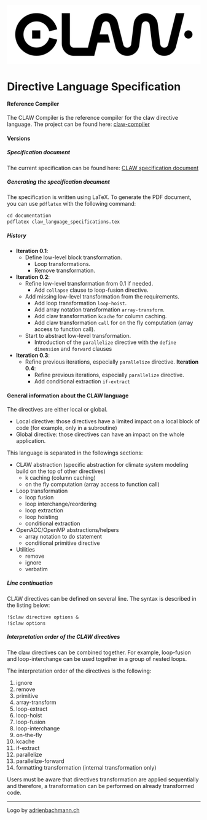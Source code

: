 ![CLAW Logo](./resources/logo_full_black.png)

# Directive Language Specification

#### Reference Compiler
The CLAW Compiler is the reference compiler for the claw directive
language. The project can be found here:
[claw-compiler](https://github.com/claw-project/claw-compiler)

#### Versions
##### Specification document
The current specification can be found here:
[CLAW specification document](./claw_language_specifications.pdf)

##### Generating the specification document
The specification is written using LaTeX. To generate the PDF document, you
can use `pdflatex` with the following command:

```
cd documentation
pdflatex claw_language_specifications.tex
```

##### History
* **Iteration 0.1**:
  * Define low-level block transformation.
    * Loop transformations.
    * Remove transformation.
* **Iteration 0.2**:
  * Refine low-level transformation from 0.1 if needed.
    * Add `collapse` clause to loop-fusion directive.
  * Add missing low-level transformation from the requirements.  
    * Add loop transformation `loop-hoist`.
    * Add array notation transformation `array-transform`.
    * Add claw transformation `kcache` for column caching.
    * Add claw transformation `call` for on the fly computation (array access to
      function call).
  * Start to abstract low-level transformation.
    * Introduction of the `parallelize` directive with the `define dimension`
      and `forward` clauses
* **Iteration 0.3**:      
  * Refine previous iterations, especially `parallelize` directive.
  **Iteration 0.4**:      
    * Refine previous iterations, especially `parallelize` directive.
    * Add conditional extraction `if-extract`

#### General information about the CLAW language
The directives are either local or global.

* Local directive: those directives have a limited impact on a local block of
code (for example, only in a subroutine)
* Global directive: those directives can have an impact on the whole
application.


This language is separated in the followings sections:
* CLAW abstraction
  (specific abstraction for climate system modeling build on the top of other
  directives)
  * k caching (column caching)
  * on the fly computation (array access to function call)
* Loop transformation
  * loop fusion
  * loop interchange/reordering
  * loop extraction
  * loop hoisting
  * conditional extraction
* OpenACC/OpenMP abstractions/helpers
  * array notation to do statement  
  * conditional primitive directive
* Utilities
  * remove
  * ignore
  * verbatim

##### Line continuation
CLAW directives can be defined on several line. The syntax is described in the
listing below:

```Fortran
!$claw directive options &
!$claw options
```


##### Interpretation order of the CLAW directives
The claw directives can be combined together. For example, loop-fusion and
loop-interchange can be used together in a group of nested loops.

The interpretation order of the directives is the following:

1. ignore
2. remove
3. primitive
4. array-transform
5. loop-extract
6. loop-hoist
7. loop-fusion
8. loop-interchange
9. on-the-fly
10. kcache
11. if-extract
11. parallelize
12. parallelize-forward
13. formatting transformation (internal transformation only)

Users must be aware that directives transformation are applied sequentially and
therefore, a transformation can be performed on already transformed code.

---
Logo by [adrienbachmann.ch](http://www.adrienbachmann.ch)
